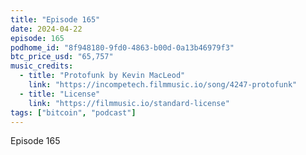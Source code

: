 ```yaml
---
title: "Episode 165"
date: 2024-04-22
episode: 165
podhome_id: "8f948180-9fd0-4863-b00d-0a13b46979f3"
btc_price_usd: "65,757"
music_credits:
  - title: "Protofunk by Kevin MacLeod"
    link: "https://incompetech.filmmusic.io/song/4247-protofunk"
  - title: "License"
    link: "https://filmmusic.io/standard-license"
tags: ["bitcoin", "podcast"]
---
```


Episode 165